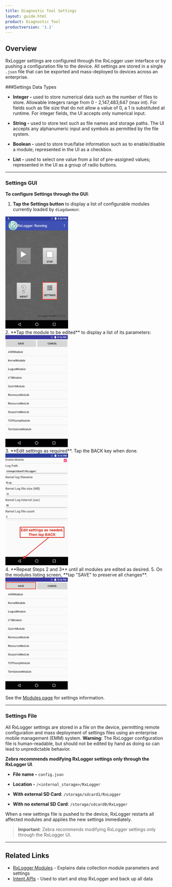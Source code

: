 ```yaml
---
title: Diagnostic Tool Settings
layout: guide.html
product: Diagnostic Tool
productversion: '1.1'
---
```


## Overview
RxLogger settings are configured through the RxLogger user interface or by pushing a configuration file to the device. All settings are stored in a single `.json` file that can be exported and mass-deployed to devices across an enterprise. 

###Settings Data Types 

* **Integer -** used to store numerical data such as the number of files to store. Allowable integers range from 0 - 2,147,483,647 (max int). For fields such as file size that do not allow a value of 0, a 1 is substituted at runtime. For integer fields, the UI accepts only numerical input.  

* **String -** used to store text such as file names and storage paths. The UI accepts any alphanumeric input and symbols as permitted by the file system. 

* **Boolean -** used to store true/false information such as to enable/disable a module; represented in the UI as a checkbox.

* **List -** used to select one value from a list of pre-assigned values; represented in the UI as a group of radio buttons. 

-----

### Settings GUI

**To configure Settings through the GUI**: 

1. **Tap the Settings button** to display a list of configurable modules currently loaded by `diagdaemon`: 
<img alt="" style="height:350px" src="rxlogger_running.png"/>
<br>
2. **Tap the module to be edited** to display a list of its parameters: 
<img alt="" style="height:350px" src="rxlogger_settings_screen.png"/>
<br>
3. **Edit settings as required**. Tap the BACK key when done. 
<img alt="" style="height:350px" src="rxlogger_module_settings.png"/>
<br>
4. **Repeat Steps 2 and 3** until all modules are edited as desired. 
5. On the modules listing screen, **tap "SAVE" to preserve all changes**.  
<img alt="" style="height:350px" src="rxlogger_settings_save.png"/>
<br>

See the [Modules page](../modules) for settings information. 

----

### Settings File

All RxLogger settings are stored in a file on the device, permitting remote configuration and mass deployment of settings files using an enterprise mobile management (EMM) system. **Warning**: The RxLogger configuration file is human-readable, but should not be edited by hand as doing so can lead to unpredictable behavior. 

**Zebra recommends modifying RxLogger settings only through the RxLogger UI**.

* **File name -** `config.json`

* **Location -** `/<internal_storage>/RxLogger` 

* **With external SD Card**: 
`/storage/sdcard1/RxLogger`

* **With no external SD Card**: 
`/storage/sdcard0/RxLogger`

When a new settings file is pushed to the device, RxLogger restarts all affected modules and applies the new settings immediately. 

>**Important**: Zebra recommends modifying RxLogger settings only through the RxLogger UI. 

-----

## Related Links
* [RxLogger Modules](../modules) - Explains data collection module parameters and settings
* [Intent APIs](../apis) - Used to start and stop RxLogger and back up all data  
